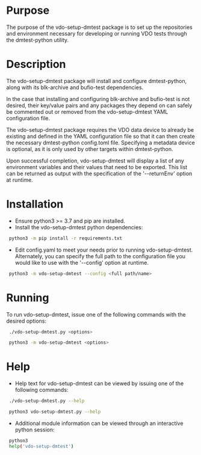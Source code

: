 # Purpose
The purpose of the vdo-setup-dmtest package is to set up the repositories and environment necessary
for developing or running VDO tests through the dmtest-python utility.

# Description
The vdo-setup-dmtest package will install and configure dmtest-python, along with its blk-archive
and bufio-test dependencies.

In the case that installing and configuring blk-archive and bufio-test is not desired, their
key/value pairs and any packages they depend on can safely be commented out or removed from the
vdo-setup-dmtest YAML configuration file.

The vdo-setup-dmtest package requires the VDO data device to already be existing and defined in
the YAML configuration file so that it can then create the necessary dmtest-python config.toml file.
Specifying a metadata device is optional, as it is only used by other targets within dmtest-python.

Upon successful completion, vdo-setup-dmtest will display a list of any environment variables and
their values that need to be exported. This list can be returned as output with the specification of
the '--returnEnv' option at runtime.

# Installation

- Ensure python3 >= 3.7 and pip are installed.
- Install the vdo-setup-dmtest python dependencies:

```bash
 python3 -m pip install -r requirements.txt
```

- Edit config.yaml to meet your needs prior to running vdo-setup-dmtest. Alternately, you can
  specify the full path to the configuration file you would like to use with the '--config'
  option at runtime.

```bash
 python3 -m vdo-setup-dmtest --config <full path/name>
```

# Running

To run vdo-setup-dmtest, issue one of the following commands with the desired options:

```bash
 ./vdo-setup-dmtest.py <options>
```

```bash
 python3 -m vdo-setup-dmtest <options>
```

# Help

- Help text for vdo-setup-dmtest can be viewed by issuing one of the following commands:

```bash
 ./vdo-setup-dmtest.py --help
```

```bash
 python3 vdo-setup-dmtest.py --help
```

- Additional module information can be viewed through an interactive python session:

```bash
 python3
 help('vdo-setup-dmtest')
```

